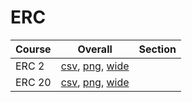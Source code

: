 # ERC

| Course | Overall | Section |
| ------ | ------- | ------- |
| ERC 2 | [csv](https://github.com/UCSD-Historical-Enrollment-Data/2024Winter/blob/main/overall/ERC%202.csv), [png](https://raw.githubusercontent.com/UCSD-Historical-Enrollment-Data/2024Winter/main/plot_overall/ERC%202.png), [wide](https://raw.githubusercontent.com/UCSD-Historical-Enrollment-Data/2024Winter/main/plot_overall_wide/ERC%202.png) |  |
| ERC 20 | [csv](https://github.com/UCSD-Historical-Enrollment-Data/2024Winter/blob/main/overall/ERC%2020.csv), [png](https://raw.githubusercontent.com/UCSD-Historical-Enrollment-Data/2024Winter/main/plot_overall/ERC%2020.png), [wide](https://raw.githubusercontent.com/UCSD-Historical-Enrollment-Data/2024Winter/main/plot_overall_wide/ERC%2020.png) |  |
